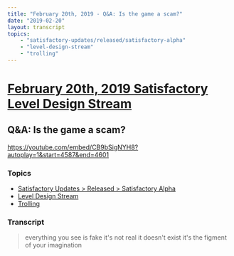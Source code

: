 ```yaml
---
title: "February 20th, 2019 - Q&A: Is the game a scam?"
date: "2019-02-20"
layout: transcript
topics: 
    - "satisfactory-updates/released/satisfactory-alpha"
    - "level-design-stream"
    - "trolling"
---
```

# [February 20th, 2019 Satisfactory Level Design Stream](../2019-02-20.md)
## Q&A: Is the game a scam?
https://youtube.com/embed/CB9bSigNYH8?autoplay=1&start=4587&end=4601
### Topics
* [Satisfactory Updates > Released > Satisfactory Alpha](../topics/satisfactory-updates/released/satisfactory-alpha.md)
* [Level Design Stream](../topics/level-design-stream.md)
* [Trolling](../topics/trolling.md)

### Transcript

> everything you see is fake it's not real
> it doesn't exist
> it's the figment of your imagination
